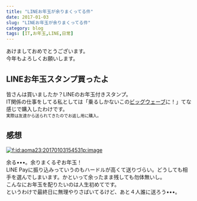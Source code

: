 ```yaml
---
title: "LINEお年玉が余りまくってる件"
date: 2017-01-03
slug: "LINEお年玉が余りまくってる件"
category: blog
tags: [IT,お年玉,LINE,日常]
---
```

<p>あけましておめでとうございます。<br/>
今年もよろしくお願いします。</p>

<h2>LINEお年玉スタンプ買ったよ</h2>

<p>皆さんは買いましたか？LINEのお年玉付きスタンプ。<br/>
IT関係の仕事をしてる私としては「乗るしかないこの<a class="keyword" href="http://d.hatena.ne.jp/keyword/%A5%D3%A5%C3%A5%B0%A5%A6%A5%A7%A1%BC%A5%D6">ビッグウェーブ</a>に！」てな感じで購入したわけです。<br/>
<span style="font-size: 80%;">実際は友達から送られてきたのでお返し用に購入。</span></p>

<h2>感想</h2>

<p><span itemscope itemtype="http://schema.org/Photograph"><a href="http://f.hatena.ne.jp/aoma23/20170103154531" class="hatena-fotolife" itemprop="url"><img src="https://cdn-ak.f.st-hatena.com/images/fotolife/n/naoqoo23/20170103/20170103154531.png" alt="f:id:aoma23:20170103154531p:image" title="f:id:aoma23:20170103154531p:image" class="hatena-fotolife" itemprop="image"></a></span></p>

<p>余る•••。余りまくるぞお年玉！<br/>
LINE Payに振り込みっていうのもハードルが高くて送りづらい。どうしても相手を選んでしまいます。かといって余ったまま残しても勿体無いし。  <br/>
こんなにお年玉を配りたいのは人生初めてです。<br/>
というわけで最終日に無理やりさばいてるけど、あと４人誰に送ろう•••。</p>

